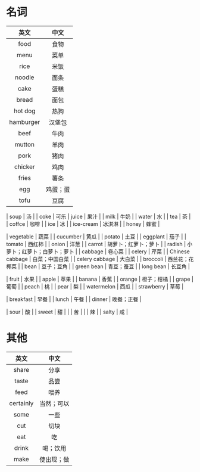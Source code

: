 # 名词
|英文|中文|
|:---:|:---:|
| food | 食物 |
| menu | 菜单 |
| rice | 米饭 |
| noodle | 面条 |
| cake | 蛋糕 |
| bread | 面包 |
| hot dog | 热狗 |
| hamburger | 汉堡包 |
| beef | 牛肉 |
| mutton | 羊肉 |
| pork | 猪肉 |
| chicker | 鸡肉 |
| fries | 薯条 |
| egg | 鸡蛋；蛋 |
| tofu | 豆腐 |

| soup | 汤 |
| coke | 可乐
| juice | 果汁 | 
| milk | 牛奶 |
| water | 水 |
| tea | 茶 |
| coffce | 咖啡 |
| ice | 冰 |
| ice-cream | 冰淇淋 |
| honey | 蜂蜜 |

| vegetable | 蔬菜 |
| cucumber | 黄瓜 |
| potato | 土豆 |
| eggplant | 茄子 |
| tomato | 西红柿 |
| onion | 洋葱 |
| carrot | 胡萝卜；红萝卜；萝卜 |
| radish | 小萝卜；红萝卜；白萝卜；萝卜 |
| cabbage | 卷心菜 |
| celery | 芹菜 |
| Chinese cabbage | 白菜；中国白菜 |
| celery cabbage | 大白菜 |
| broccoli | 西兰花；花椰菜 |
| bean | 豆子；豆角 |
| green bean | 青豆；蚕豆 |
| long bean | 长豆角 |

| fruit | 水果 |
| apple | 苹果 |
| banana | 香蕉 |
| orange | 橙子；柑橘 |
| grape | 葡萄 |
| peach | 桃 |
| pear | 梨 |
| watermelon | 西瓜 |
| strawberry | 草莓 |

| breakfast | 早餐 |
| lunch | 午餐 |
| dinner | 晚餐；正餐 |

| sour | 酸 |
| sweet | 甜 |
|  | 苦 |
|  | 辣 |
| salty | 咸 |





# 其他
|英文|中文|
|:---:|:---:|
| share | 分享 |
| taste | 品尝 |
| feed | 喂养 |
| certainly | 当然；可以 |
| some | 一些 |
| cut | 切块 |
| eat | 吃 |
| drink | 喝；饮用 |
| make | 使出现；做 |

